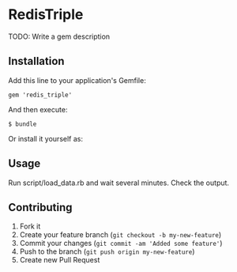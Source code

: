 # RedisTriple

TODO: Write a gem description

## Installation

Add this line to your application's Gemfile:

    gem 'redis_triple'

And then execute:

    $ bundle

Or install it yourself as:

    

## Usage

  Run script/load_data.rb and wait several minutes.  Check the output.

## Contributing

1. Fork it
2. Create your feature branch (`git checkout -b my-new-feature`)
3. Commit your changes (`git commit -am 'Added some feature'`)
4. Push to the branch (`git push origin my-new-feature`)
5. Create new Pull Request
